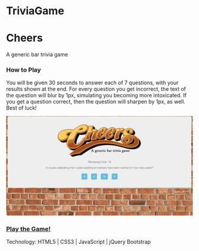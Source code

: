 # TriviaGame

# Cheers
A generic bar trivia game

### How to Play
You will be given 30 seconds to answer each of 7 questions, with your results shown at the end. For every question you get incorrect, the text of the question will blur by 1px, simulating you becoming more intoxicated. If you get a question correct, then the question will sharpen by 1px, as well. Best of luck!

![Screenshot of the game](assets/images/TriviaGame.png)

### [Play the Game!](https://ragobash.github.io/TriviaGame/)

Technology:
HTML5 | CSS3 | JavaScript | jQuery
Bootstrap